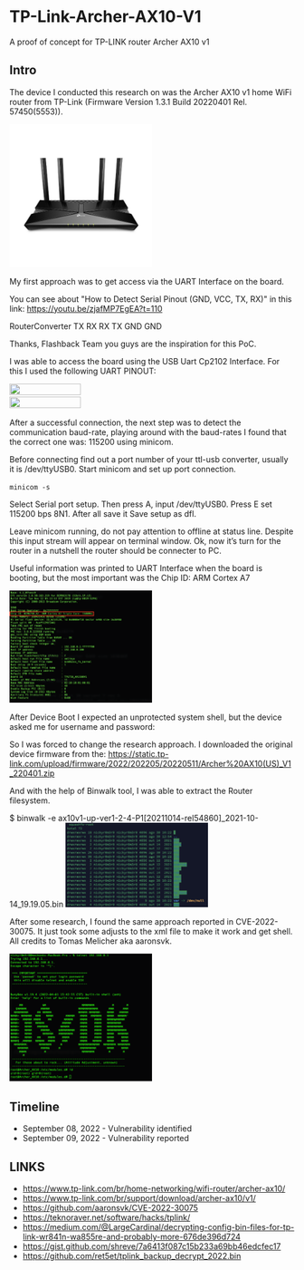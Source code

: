 # TP-Link-Archer-AX10-V1
A proof of concept for TP-LINK router Archer AX10 v1

## Intro
The device I conducted this research on was the Archer AX10 v1 home WiFi router from TP-Link (Firmware Version 1.3.1 Build 20220401 Rel. 57450(5553)).

<img src="https://raw.githubusercontent.com/gscamelo/TP-Link-Archer-AX10-V1/main/img/1_normal_1565685514126y.jpeg" width=50% height=50%>

My first approach was to get access via the UART Interface on the board.

You can see about "How to Detect Serial Pinout (GND, VCC, TX, RX)" in this link: 
https://youtu.be/zjafMP7EgEA?t=110

RouterConverter
TX	RX
RX	TX
GND	GND

Thanks, Flashback Team you guys are the inspiration for this PoC.

I was able to access the board using the USB Uart Cp2102 Interface. 
For this I used the following UART PINOUT:

<img src="https://raw.githubusercontent.com/gscamelo/TP-Link-Archer-AX10-V1/main/img/02.jpg" width=50% height=50%>
<img src="https://raw.githubusercontent.com/gscamelo/TP-Link-Archer-AX10-V1/main/img/05.jpg" width=50% height=50%>

After a successful connection, the next step was to detect the communication baud-rate, playing around with the baud-rates I found that the correct one was: 115200 using minicom.

Before connecting find out a port number of your ttl-usb converter, usually it is /dev/ttyUSB0.
Start minicom and set up port connection.

`minicom -s`

Select Serial port setup. Then press A, input /dev/ttyUSB0. Press E set 115200 bps 8N1. After all save it Save setup as dfl.

Leave minicom running, do not pay attention to offline at status line. Despite this input stream will appear on terminal window.
Ok, now it’s turn for the router in a nutshell the router should be connecter to PC.

Useful information was printed to UART Interface when the board is booting, but the most important was the Chip ID: ARM Cortex A7

<img src="https://raw.githubusercontent.com/gscamelo/TP-Link-Archer-AX10-V1/main/img/03.png" width=50% height=50%>

After Device Boot I expected an unprotected system shell, but the device asked me for username and password:

So I was forced to change the research approach. I downloaded the original device firmware from the: https://static.tp-link.com/upload/firmware/2022/202205/20220511/Archer%20AX10(US)_V1_220401.zip

And with the help of Binwalk tool, I was able to extract the Router filesystem.

$ binwalk -e ax10v1-up-ver1-2-4-P1\[20211014-rel54860\]_2021-10-14_19.19.05.bin 
<img src="https://raw.githubusercontent.com/gscamelo/TP-Link-Archer-AX10-V1/main/img/04.png" width=50% height=50%>

After some research, I found the same approach reported in CVE-2022-30075. 
It just took some adjusts to the xml file to make it work and get shell.
All credits to Tomas Melicher aka aaronsvk.

<img src="https://raw.githubusercontent.com/gscamelo/TP-Link-Archer-AX10-V1/main/img/06.png" width=50% height=50%>

## Timeline

+ September 08, 2022 - Vulnerability identified
+ September 09, 2022 - Vulnerability reported


## LINKS
+ https://www.tp-link.com/br/home-networking/wifi-router/archer-ax10/
+ https://www.tp-link.com/br/support/download/archer-ax10/v1/
+ https://github.com/aaronsvk/CVE-2022-30075
+ https://teknoraver.net/software/hacks/tplink/
+ https://medium.com/@LargeCardinal/decrypting-config-bin-files-for-tp-link-wr841n-wa855re-and-probably-more-676de396d724
+ https://gist.github.com/shreve/7a6413f087c15b233a69bb46edcfec17
+ https://github.com/ret5et/tplink_backup_decrypt_2022.bin
